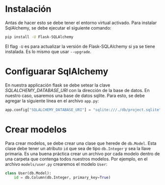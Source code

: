 # Instalación

Antas de hacer esto se debe tener el entorno virtual activado. Para instalar SqlAlchemy, se debe ejecutar el siguiente comando:

```bash
pip install -U Flask-SQLAlchemy
```

El flag `-U` es para actualizar la versión de Flask-SQLAlchemy si ya se tiene instalada. Es lo mismo que usar `--upgrade`.

# Configuarar SqlAlchemy

En nuestra applicación flask se debe setear la clave _SQLALCHEMY_DATABASE_URI_ con la dirección de la base de datos. En nuestro caso, usaremos una base de datos sqlite. Para esto, se debe agregar la siguiente línea en el archivo `app.py`:

```python
app.config["SQLALCHEMY_DATABASE_URI"] = "sqlite:///./db/project.sqlite"
```

# Crear modelos

Para crear modelos, se debe crear una clase que herede de `db.Model`. Esta clase debe tener un atributo `id` que sea de tipo `db.Integer` y sea la llave primaria. Es una buena práctica crear un archivo por cada modelo dentro de una carpeta que contenga todos nuestros modelos. Por ejemplo, en el archivo `models/user.py` crearemos el modelo `User`:

```python
class User(db.Model):
    id = db.Column(db.Integer, primary_key=True)
```
